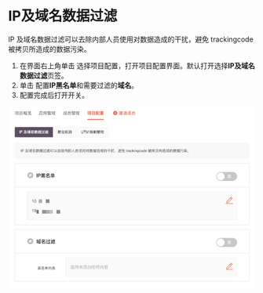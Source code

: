 # IP及域名数据过滤

IP 及域名数据过滤可以去除内部人员使用对数据造成的干扰，避免 trackingcode 被拷贝所造成的数据污染。

1. 在界面右上角单击  选择项目配置，打开项目配置界面。默认打开选择**IP及域名数据过滤**页签。
2. 单击  配置**IP黑名单**和需要过滤的**域名**。
3. 配置完成后打开开关。

![](../.gitbook/assets/image%20%28323%29.png)




